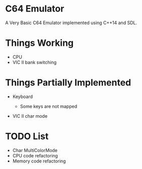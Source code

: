# C64 Emulator
A Very Basic C64 Emulator implemented using C++14 and SDL.


# Things Working

* CPU
* VIC II bank switching

# Things Partially Implemented

* Keyboard 
	* Some keys are not mapped

* VIC II char mode


# TODO List

* Char MultiColorMode 
* CPU code refactoring
* Memory code refactoring
